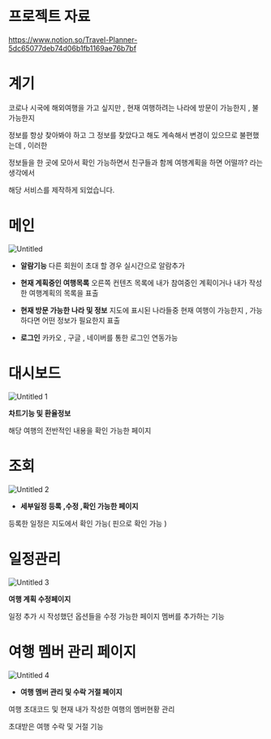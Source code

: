 # 프로젝트 자료 
https://www.notion.so/Travel-Planner-5dc65077deb74d06b1fb1169ae76b7bf

# 계기

코로나 시국에 해외여행을 가고 싶지만 , 현재 여행하려는 나라에 방문이 가능한지 , 불가능한지

정보를 항상 찾아봐야 하고 그 정보를 찾았다고 해도 계속해서 변경이 있으므로 불편했는데 , 이러한 

정보들을 한 곳에 모아서 확인 가능하면서 친구들과 함께 여행계획을 하면 어떨까? 라는 생각에서 

해당 서비스를 제작하게 되었습니다.

# **메인**
![Untitled](https://user-images.githubusercontent.com/65999018/186151673-472a4a93-4eef-432e-96f1-a7b7a6deb345.png)



- **알람기능**
다른 회원이 초대 할 경우 실시간으로 알람추가

- **현재 계획중인 여행목록**
오른쪽 컨텐츠 목록에 내가 참여중인 계획이거나 내가 작성한 여행계획의 목록을 표출

- **현재 방문 가능한 나라 및 정보**
지도에 표시된 나라들중 현재 여행이 가능한지 , 가능하다면 어떤 정보가 필요한지 표출

- **로그인**
카카오 , 구글 , 네이버를 통한 로그인 연동가능

# **대시보드**

![Untitled 1](https://user-images.githubusercontent.com/65999018/186151708-2d92884c-cfa2-4a9f-9fc3-6cf925793f49.png)


**차트기능 및 환율정보**

해당 여행의 전반적인 내용을 확인 가능한 페이지

# 조회

![Untitled 2](https://user-images.githubusercontent.com/65999018/186151808-3cf63578-cdf0-4bea-9a34-9addd662b41e.png)


 - **세부일정 등록 ,수정 ,확인 가능한 페이지**

등록한 일정은 지도에서 확인 가능( 핀으로 확인 가능 )

# 일정관리

![Untitled 3](https://user-images.githubusercontent.com/65999018/186152344-bfb25479-5f8f-4c9c-9be6-027183371dcd.png)



**여행 계획 수정페이지** 

일정 추가 시 작성했던 옵션들을 수정 가능한 페이지
멤버를 추가하는 기능

# 여행 멤버 관리 페이지

![Untitled 4](https://user-images.githubusercontent.com/65999018/186152226-84d39843-4d06-4404-822f-5be211429ad9.png)


 - **여행 멤버 관리 및 수락 거절 페이지**

여행 초대코드 및 현재 내가 작성한 여행의 멤버현황 관리

초대받은 여행 수락 및 거절 기능
